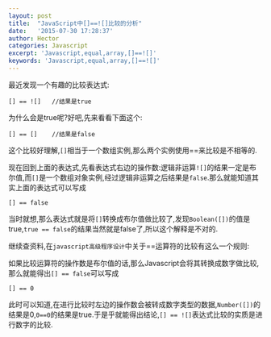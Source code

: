 ```yaml
---
layout: post
title:  "JavaScript中[]==![]比较的分析"
date:   '2015-07-30 17:28:37'
author: Hector
categories: Javascript
excerpt: 'Javascript,equal,array,[]==![]'
keywords: 'Javascript,equal,array,[]==![]'
---
```


最近发现一个有趣的比较表达式:

    [] == ![]   //结果是true

为什么会是true呢?好吧,先来看看下面这个:

    [] == []    //结果是false

这个比较好理解,`[]`相当于一个数组实例,那么两个实例使用==来比较是不相等的.

<!--more-->

现在回到上面的表达式,先看表达式右边的操作数:逻辑非运算`![]`的结果一定是布尔值,而`[]`是一个数组对象实例,经过逻辑非运算之后结果是`false`.那么就能知道其实上面的表达式可以写成

    [] == false

当时就想,那么表达式就是将`[]`转换成布尔值做比较了,发现`Boolean([])`的值是true,`true == false`的结果当然就是false了,所以这个解释是不对的.

继续查资料,在``javascript高级程序设计``中关于==运算符的比较有这么一个规则:

如果比较运算符的操作数是布尔值的话,那么Javascript会将其转换成数字做比较,那么就能得出`[] == false`可以写成

    [] == 0

此时可以知道,在进行比较时左边的操作数会被转成数字类型的数据,`Number([])`的结果是0,`0==0`的结果是true.于是乎就能得出结论,`[] == ![]`表达式比较的实质是进行数字的比较.